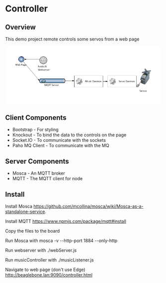 # Controller

## Overview

This demo project remote controls some servos from a web page

![System Diagram](SystemDiagram.png)

## Client Components

* Bootstrap - For styling
* Knockout - To bind the data to the controls on the page
* Socket.IO - To communicate with the sockets
* Paho MQ Client - To communicate with the MQ

## Server Components
* Mosca - An MQTT broker
* MQTT - The MQTT client for node

## Install
Install Mosca
https://github.com/mcollina/mosca/wiki/Mosca-as-a-standalone-service.

Install MQTT
https://www.npmjs.com/package/mqtt#install

Copy the files to the board

Run Mosca with
 mosca -v --http-port 1884 --only-http

Run webserver with
./webServer.js

Run musicController with
./musicListener.js

Navigate to web page (don't use Edge)
http://beaglebone.lan:9090/controller.html

